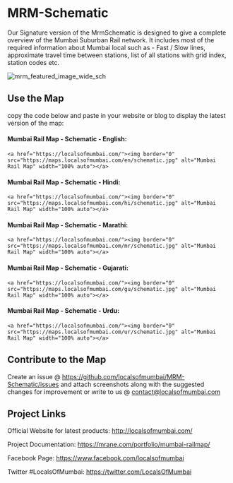 # MRM-Schematic
Our Signature version of the MrmSchematic is designed to give a complete overview of the Mumbai Suburban Rail network. It includes most of the required information about Mumbai local such as - Fast / Slow lines, approximate travel time between stations, list of all stations with grid index, station codes etc.

![mrm_featured_image_wide_sch](https://user-images.githubusercontent.com/9861917/64063342-07ddd680-cc11-11e9-92f1-0dc6170d6732.jpg)


## Use the Map
copy the code below and paste in your website or blog to display the latest version of the map:

#### Mumbai Rail Map - Schematic - English:
```
<a href="https://localsofmumbai.com/"><img border="0" src="https://maps.localsofmumbai.com/en/schematic.jpg" alt="Mumbai Rail Map" width="100% auto"></a>
```

#### Mumbai Rail Map - Schematic - Hindi:
```
<a href="https://localsofmumbai.com/"><img border="0" src="https://maps.localsofmumbai.com/hi/schematic.jpg" alt="Mumbai Rail Map" width="100% auto"></a>
```

#### Mumbai Rail Map - Schematic - Marathi:
```
<a href="https://localsofmumbai.com/"><img border="0" src="https://maps.localsofmumbai.com/mr/schematic.jpg" alt="Mumbai Rail Map" width="100% auto"></a>
```

#### Mumbai Rail Map - Schematic - Gujarati:
```
<a href="https://localsofmumbai.com/"><img border="0" src="https://maps.localsofmumbai.com/gu/schematic.jpg" alt="Mumbai Rail Map" width="100% auto"></a>
```

#### Mumbai Rail Map - Schematic - Urdu:
```
<a href="https://localsofmumbai.com/"><img border="0" src="https://maps.localsofmumbai.com/ur/schematic.jpg" alt="Mumbai Rail Map" width="100% auto"></a>
```


## Contribute to the Map

Create an issue @ https://github.com/localsofmumbai/MRM-Schematic/issues and attach screenshots along with the suggested changes for improvement or write to us @ contact@localsofmumbai.com

## Project Links

Official Website for latest products:
http://localsofmumbai.com/

Project Documentation:
https://mrane.com/portfolio/mumbai-railmap/

Facebook Page:
https://www.facebook.com/localsofmumbai

Twitter #LocalsOfMumbai:
https://twitter.com/LocalsOfMumbai
